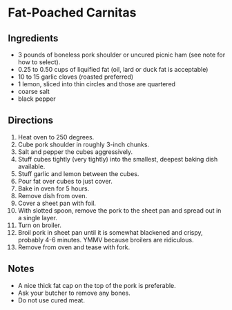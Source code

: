 Fat-Poached Carnitas
=====================

## Ingredients

* 3 pounds of boneless pork shoulder or uncured picnic ham (see note for how to select).
* 0.25 to 0.50 cups of liquified fat (oil, lard or duck fat is acceptable)
* 10 to 15 garlic cloves (roasted preferred)
* 1 lemon, sliced into thin circles and those are quartered
* coarse salt
* black pepper

## Directions

1. Heat oven to 250 degrees.
2. Cube pork shoulder in roughly 3-inch chunks.
3. Salt and pepper the cubes aggressively.
4. Stuff cubes tightly (very tightly) into the smallest, deepest baking dish available.
5. Stuff garlic and lemon between the cubes.
6. Pour fat over cubes to just cover.
7. Bake in oven for 5 hours.
8. Remove dish from oven.
9. Cover a sheet pan with foil.
10. With slotted spoon, remove the pork to the sheet pan and spread out in a single layer.
11. Turn on broiler.
12. Broil pork in sheet pan until it is somewhat blackened and crispy, probably 4-6 minutes. YMMV because broilers are ridiculous.
13. Remove from oven and tease with fork.

## Notes
* A nice thick fat cap on the top of the pork is preferable.
* Ask your butcher to remove any bones.
* Do not use cured meat.
